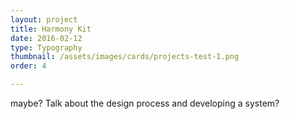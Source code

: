 ```yaml
---
layout: project
title: Harmony Kit
date: 2016-02-12
type: Typography
thumbnail: /assets/images/cards/projects-test-1.png
order: 4

---
```


maybe? Talk about the design process and developing a system?
